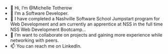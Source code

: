 - 👋 Hi, I’m @Michelle Totherow
- 👀 I’m a Software Developer.
- 🌱 I have completed a Nashville Software School Jumpstart program for Web Development and am currently an apprentice at NSS in the full time NSS Web Development Bootcamp...
- 💞️ I’m want to collaborate on projects and gaining more experience while networking with peers.
- 📫 You can reach me on LinkedIn.

<!---
thechelle13/thechelle13 is a ✨ special ✨ repository because its `README.md` (this file) appears on your GitHub profile.
You can click the Preview link to take a look at your changes.
--->
